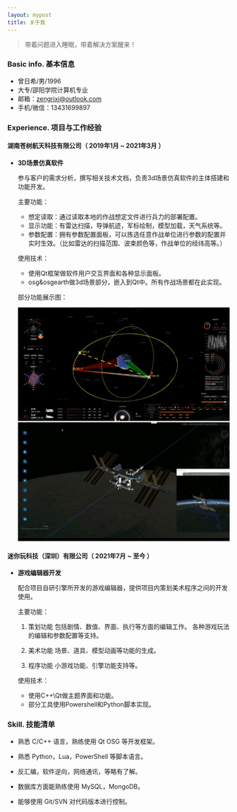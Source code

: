 ```yaml
---
layout: mypost
title: 关于我
---
```


> 带着问题进入睡眠，带着解决方案醒来！

### Basic info. 基本信息

- 曾日希/男/1996
- 大专/邵阳学院计算机专业
- 邮箱：zengrixi@outlook.com
- 手机/微信：13431699897

### Experience. 项目与工作经验

#### 湖南苍树航天科技有限公司（ 2019年1月 ~ 2021年3月 ）

- **3D场景仿真软件**

  参与客户的需求分析，撰写相关技术文档，负责3d场景仿真软件的主体搭建和功能开发。

  主要功能：

  - 想定读取：通过读取本地的作战想定文件进行兵力的部署配置。
  - 显示功能：有雷达扫描，导弹航迹，军标绘制，模型加载，天气系统等。
  - 参数配置：拥有参数配置面板，可以拣选任意作战单位进行参数的配置并实时生效。（比如雷达的扫描范围、波束颜色等，作战单位的经纬高等。）

  使用技术：

  - 使用Qt框架做软件用户交互界面和各种显示面板。
  - osg&osgearth做3d场景部分，嵌入到Qt中。所有作战场景都在此实现。

  部分功能展示图：

  <!-- ![toolimg1](https://github.com/zengrixi/zengrixi.top/blob/main/static/img/rusume/toolimg1.png)
  ![toolimg2](https://github.com/zengrixi/zengrixi.top/blob/main/static/img/rusume/toolimg2.png) -->
  ![toolimg3](https://github.com/zengrixi/zengrixi.top/blob/main/static/img/rusume/toolimg3.png)
  ![toolimg4](https://github.com/zengrixi/zengrixi.top/blob/main/static/img/rusume/toolimg4.png)

#### 迷你玩科技（深圳）有限公司（ 2021年7月 ~ 至今 ）

- **游戏编辑器开发**

  配合项目自研引擎所开发的游戏编辑器，提供项目内策划美术程序之间的开发使用。

  主要功能：

  1. 策划功能
    包括剧情、数值、界面、执行等方面的编辑工作。
    各种游戏玩法的编辑和参数配置等支持。

  2. 美术功能
    场景、道具、模型动画等功能的生成。

  3. 程序功能
    小游戏功能、引擎功能支持等。

  使用技术：

  - 使用C++\Qt做主题界面和功能。
  - 部分工具使用Powershell和Python脚本实现。

### Skill. 技能清单

- 熟悉 C/C++ 语言，熟练使用 Qt OSG 等开发框架。

- 熟悉 Python，Lua，PowerShell 等脚本语言。

- 反汇编，软件逆向，网络通讯，等略有了解。

- 数据库方面能熟练使用 MySQL，MongoDB。

- 能够使用 Git/SVN 对代码版本进行控制。
